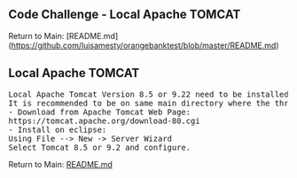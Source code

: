 ## Code Challenge - Local Apache TOMCAT
Return to Main: [README.md] (https://github.com/luisamesty/orangebanktest/blob/master/README.md)
## Local Apache TOMCAT
<pre>
Local Apache Tomcat Version 8.5 or 9.22 need to be installed on environment in order to be used for testing the projects before deploying to the Tomcat Container.
It is recommended to be on same main directory where the three Apps is located.
- Download from Apache Tomcat Web Page:
https://tomcat.apache.org/download-80.cgi
- Install on eclipse:
Using File --> New -> Server Wizard
Select Tomcat 8.5 or 9.2 and configure.
</pre>
Return to Main: [README.md](https://github.com/luisamesty/orangebanktest/blob/master/README.md)